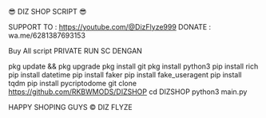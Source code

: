😎 DIZ SHOP SCRIPT 😎

SUPPORT TO : https://youtube.com/@DizFlyze999
DONATE : wa.me/6281387693153

Buy All script PRIVATE
RUN SC DENGAN

pkg update && pkg upgrade
pkg install git
pkg install python3
pip install rich
pip install datetime
pip install faker
pip install fake_useragent
pip install tqdm
pip install pycriptodome
git clone https://github.com/RKBWMODS/DIZSHOP
cd DIZSHOP
python3 main.py


HAPPY SHOPING GUYS
© DIZ FLYZE
